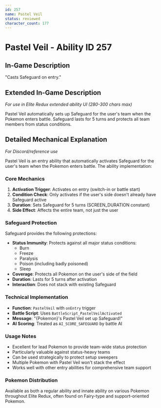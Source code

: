 ```yaml
---
id: 257
name: Pastel Veil
status: reviewed
character_count: 177
---
```


# Pastel Veil - Ability ID 257

## In-Game Description
"Casts Safeguard on entry."

## Extended In-Game Description
*For use in Elite Redux extended ability UI (280-300 chars max)*

Pastel Veil automatically sets up Safeguard for the user's team when the Pokemon enters battle. Safeguard lasts for 5 turns and protects all team members from status conditions.

## Detailed Mechanical Explanation
*For Discord/reference use*

Pastel Veil is an entry ability that automatically activates Safeguard for the user's team when the Pokemon enters battle. The ability implementation:

### Core Mechanics
1. **Activation Trigger**: Activates on entry (switch-in or battle start)
2. **Condition Check**: Only activates if the user's side doesn't already have Safeguard active
3. **Duration**: Sets Safeguard for 5 turns (SCREEN_DURATION constant)
4. **Side Effect**: Affects the entire team, not just the user

### Safeguard Protection
Safeguard provides the following protections:
- **Status Immunity**: Protects against all major status conditions:
  - Burn
  - Freeze  
  - Paralysis
  - Poison (including badly poisoned)
  - Sleep
- **Coverage**: Protects all Pokemon on the user's side of the field
- **Duration**: Lasts for 5 turns after activation
- **Interaction**: Does not stack with existing Safeguard

### Technical Implementation
- **Function**: `PastelVeil` with `onEntry` trigger
- **Battle Script**: Uses `BattleScript_PastelVeilActivated`
- **Message**: "{Pokemon}'s Pastel Veil set up Safeguard!"
- **AI Scoring**: Treated as `AI_SCORE_SAFEGUARD` by battle AI

### Usage Notes
- Excellent for lead Pokemon to provide team-wide status protection
- Particularly valuable against status-heavy teams
- Can be used strategically to protect setup sweepers
- Multiple Pokemon with Pastel Veil won't stack the effect
- Works well with other entry abilities for comprehensive team support

### Pokemon Distribution
Available as both a regular ability and innate ability on various Pokemon throughout Elite Redux, often found on Fairy-type and support-oriented Pokemon.